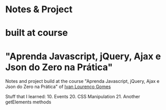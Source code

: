 # Notes & Project
# built at course
# "Aprenda Javascript, jQuery, Ajax e Json do Zero na Prática"

Notes and project build at the course "Aprenda Javascript, jQuery, Ajax e Json do Zero na Prática" of <a href="https://www.linkedin.com/in/ivan-louren%C3%A7o-gomes-07694956/">Ivan Lourenço Gomes</a>

Stuff that I learned:
10. Events
20. CSS Manipulation
21. Another getElements methods